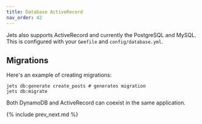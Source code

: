 ```yaml
---
title: Database ActiveRecord
nav_order: 42
---
```


Jets also supports ActiveRecord and currently the PostgreSQL and MySQL.  This is configured with your `Gemfile` and `config/database.yml`.

## Migrations

Here's an example of creating migrations:

    jets db:generate create_posts # generates migration
    jets db:migrate

Both DynamoDB and ActiveRecord can coexist in the same application.

{% include prev_next.md %}
